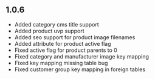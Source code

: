 1.0.6
-----
- Added category cms title support
- Added product uvp support
- Added seo support for product image filenames
- Added attribute for product active flag
- Fixed active flag for product parents to 0
- Fixed category and manufacturer image key mapping
- Fixed key mapping missing table bug
- Fixed customer group key mapping in foreign tables